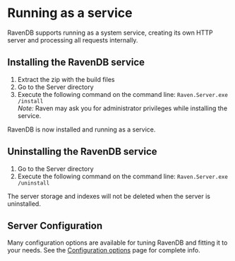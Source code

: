 # Running as a service

RavenDB supports running as a system service, creating its own HTTP server and processing all requests internally.

## Installing the RavenDB service

1. Extract the zip with the build files
2. Go to the Server directory
3. Execute the following command on the command line: <code>Raven.Server.exe /install</code>  
    _Note:_ Raven may ask you for administrator privileges while installing the service.

RavenDB is now installed and running as a service.

## Uninstalling the RavenDB service

1. Go to the Server directory
2. Execute the following command on the command line: <code>Raven.Server.exe /uninstall</code>

The server storage and indexes will not be deleted when the server is uninstalled.

## Server Configuration

Many configuration options are available for tuning RavenDB and fitting it to your needs. See the [Configuration options](https://ravendb.net/docs/server/administration/configuration?version=2.0) page for complete info.